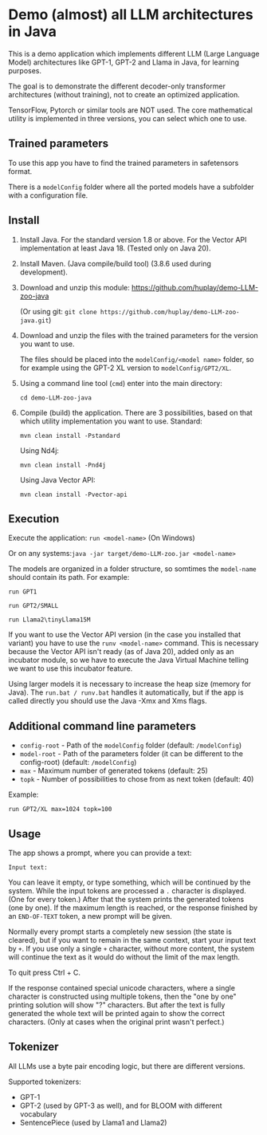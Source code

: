 # Demo (almost) all LLM architectures in Java

This is a demo application which implements different LLM (Large Language Model) architectures like GPT-1, GPT-2 and Llama in Java, for learning purposes.

The goal is to demonstrate the different decoder-only transformer architectures (without training), not to create an optimized application.

TensorFlow, Pytorch or similar tools are NOT used. The core mathematical utility is implemented in three versions, you can select which one to use.

## Trained parameters ##

To use this app you have to find the trained parameters in safetensors format.

There is a `modelConfig` folder where all the ported models have a subfolder with a configuration file.

## Install ##

1. Install Java. For the standard version 1.8 or above. For the Vector API implementation at least Java 18. (Tested only on Java 20).


2. Install Maven. (Java compile/build tool) (3.8.6 used during development).


3. Download and unzip this module: https://github.com/huplay/demo-LLM-zoo-java

   (Or using git: ```git clone https://github.com/huplay/demo-LLM-zoo-java.git```)


4. Download and unzip the files with the trained parameters for the version you want to use.

   The files should be placed into the `modelConfig/<model name>` folder, so for example using the GPT-2 XL version to `modelConfig/GPT2/XL`. 

5. Using a command line tool (`cmd`) enter into the main directory:
   
    ```cd demo-LLM-zoo-java```


6. Compile (build) the application. There are 3 possibilities, based on that which utility implementation you want to use.
   Standard: 

   ```mvn clean install -Pstandard```

   Using Nd4j:

   ```mvn clean install -Pnd4j```

   Using Java Vector API:

   ```mvn clean install -Pvector-api```


## Execution ##

Execute the application:
```run <model-name>``` (On Windows)
    
Or on any systems:```java -jar target/demo-LLM-zoo.jar <model-name>```

The models are organized in a folder structure, so somtimes the `model-name` should contain its path. For example:

`run GPT1`

`run GPT2/SMALL`

`run Llama2\tinyLlama15M`


If you want to use the Vector API version (in the case you installed that variant) you have to use the ``runv <model-name>`` command.
This is necessary because the Vector API isn't ready (as of Java 20), added only as an incubator module, so we have to execute the Java Virtual Machine telling we want to use this incubator feature. 
  
Using larger models it is necessary to increase the heap size (memory for Java). The ```run.bat / runv.bat``` handles it automatically, but if the app is called directly you should use the Java -Xmx and Xms flags. 


## Additional command line parameters ##

- `config-root` - Path of the `modelConfig` folder (default: `/modelConfig`)
- `model-root` - Path of the parameters folder (it can be different to the config-root) (default: `/modelConfig`)
- `max` - Maximum number of generated tokens (default: 25)
- `topk` - Number of possibilities to chose from as next token (default: 40)

Example:

`run GPT2/XL max=1024 topk=100`

## Usage ##

The app shows a prompt, where you can provide a text:

```Input text:```

You can leave it empty, or type something, which will be continued by the system. While the input tokens are processed a `.` character is displayed. (One for every token.)
After that the system prints the generated tokens (one by one). If the maximum length is reached, or the response finished by an `END-OF-TEXT` token, a new prompt will be given.

Normally every prompt starts a completely new session (the state is cleared), but if you want to remain in the same context, start your input text by `+`.
If you use only a single `+` character, without more content, the system will continue the text as it would do without the limit of the max length.

To quit press Ctrl + C.

If the response contained special unicode characters, where a single character is constructed using multiple tokens, then the "one by one" printing solution will show "?" characters. But after the text is fully generated the whole text will be printed again to show the correct characters. (Only at cases when the original print wasn't perfect.) 


## Tokenizer ##

All LLMs use a byte pair encoding logic, but there are different versions.

Supported tokenizers: 
   - GPT-1
   - GPT-2 (used by GPT-3 as well), and for BLOOM with different vocabulary
   - SentencePiece (used by Llama1 and Llama2)
